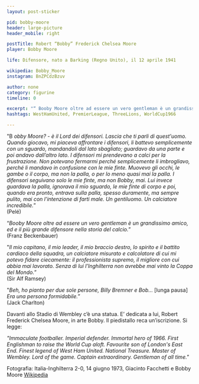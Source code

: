 ```yaml
---
layout: post-sticker

pid: bobby-moore
header: large-picture
header_mobile: right

postTitle: Robert “Bobby” Frederick Chelsea Moore
player: Bobby Moore

life: Difensore, nato a Barking (Regno Unito), il 12 aprile 1941

wikipedia: Bobby_Moore
instagram: BnZPCdzBzuv

author: none
category: figurine
timeline: 0

excerpt: "“ Booby Moore oltre ad essere un vero gentleman è un grandissimo amico, ed e il più grande difensore nella storia del calcio.” (Franz Beckenbauer)"
hashtags: WestHamUnited, PremierLeague, ThreeLions, WorldCup1966

---
```

"B _obby Moore? - è il Lord dei difensori. Lascia che ti parli di quest'uomo. Quando giocavo, mi piaceva affrontare i difensori, li battevo semplicemente con un sguardo, mandandoli dal lato sbagliato; guardavo da una parte e poi andavo dall’altro lato. I difensori mi prendevano a calci per la frustrazione. Non potevano fermarmi perché semplicemente li imbrogliavo, perché li mandavo in confusione con le mie finte. Muovevo gli occhi, le gambe o il corpo, ma non la palla, o per lo meno quasi mai la palla. I difensori seguivano solo le mie finte, ma non Bobby, mai. Lui invece guardava la palla, ignorava il mio sguardo, le mie finte di corpo e poi, quando era pronto, entrava sulla palla, spesso duramente, ma sempre pulito, mai con l’intenzione di farti male. Un gentiluomo. Un calciatore incredibile._”
<br/>
(Pelé)


“_Booby Moore oltre ad essere un vero gentleman è un grandissimo amico, ed e il più grande difensore nella storia del calcio._”
<br/>
(Franz Beckenbauer)


"_Il mio capitano, il mio leader, il mio braccio destro, lo spirito e il battito cardiaco della squadra, un calciatore misurato e calcolatore di cui mi potevo fidare ciecamente: il professionista supremo, il migliore con cui abbia mai lavorato. Senza di lui l’Inghilterra non avrebbe mai vinto la Coppa del Mondo._”
<br/>
(Sir Alf Ramsey)


"_Beh, ho pianto per due sole persone, Billy Bremner e Bob..._ [lunga pausa] _Era una persona formidabile._”
<br/>
(Jack Charlton)


Davanti allo Stadio di Wembley c’è una statua. E’ dedicata a lui, Robert Frederick Chelsea Moore, in arte Bobby. Il piedistallo reca un’iscrizione. Si legge:

_"Immaculate footballer. Imperial defender. Immortal hero of 1966. First Englishman to raise the World Cup aloft. Favourite son of London's East End. Finest legend of West Ham United. National Treasure. Master of Wembley. Lord of the game. Captain extraordinary. Gentleman of all time."_

<div class="post-disclaimer">Fotografia: Italia-Inghilterra 2-0, 14 giugno 1973, Giacinto Facchetti e Bobby Moore <a href="https://it.wikipedia.org/wiki/File:Italia-Inghilterra_2-0,_14_giugno_1973,_Giacinto_Facchetti_e_Bobby_Moore.jpg" target="_blank">Wikipedia</a>
</div>
